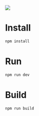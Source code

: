 <img src="https://github.com/shleecloud/slingshot/assets/62797565/a04856e6-e07e-4c1a-9336-da2e82f03087" />

# Install
```bash
npm install
```

# Run
```bash
npm run dev
```

# Build 
```bash
npm run build
```
